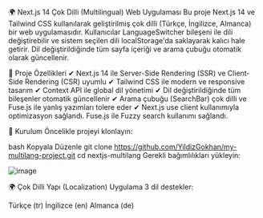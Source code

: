🌍 Next.js 14 Çok Dilli (Multilingual) Web Uygulaması
Bu proje Next.js 14 ve Tailwind CSS kullanılarak geliştirilmiş çok dilli (Türkçe, İngilizce, Almanca) bir web uygulamasıdır.
Kullanıcılar LanguageSwitcher bileşeni ile dili değiştirebilir ve sistem seçilen dili localStorage'da saklayarak kalıcı hale getirir.
Dil değiştirildiğinde tüm sayfa içeriği ve arama çubuğu otomatik olarak güncellenir.

🚀 Proje Özellikleri
✔ Next.js 14 ile Server-Side Rendering (SSR) ve Client-Side Rendering (CSR) uyumlu
✔ Tailwind CSS ile modern ve responsive tasarım
✔ Context API ile global dil yönetimi
✔ Dil değiştirildiğinde tüm bileşenler otomatik güncellenir
✔ Arama çubuğu (SearchBar) çok dilli ve Fuse.js ile yanlış yazımları tolere eder
✔ Next.js use client kullanımıyla optimizasyon sağlandı.
Fuse.js ile Fuzzy search kullanımı sağlandı.

📌 Kurulum
Öncelikle projeyi klonlayın:

bash
Kopyala
Düzenle
git clone https://github.com/YildizGokhan/my-multilang-project.git
cd nextjs-multilang
Gerekli bağımlılıkları yükleyin:


![image](https://github.com/user-attachments/assets/77475e8b-29a4-49a6-a53c-a32efb869697)

🌍 Çok Dilli Yapı (Localization)
Uygulama 3 dil destekler:

Türkçe (tr)
İngilizce (en)
Almanca (de)
